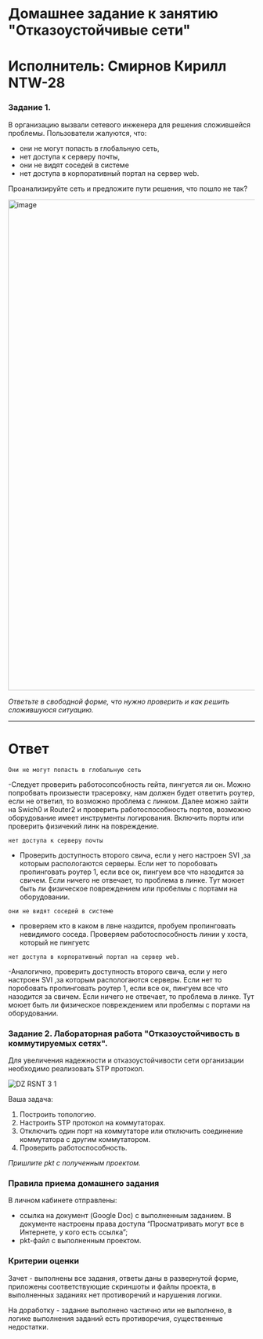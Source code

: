 # Домашнее задание к занятию "Отказоустойчивые сети"

# Исполнитель: Смирнов Кирилл NTW-28

### Задание 1.

В организацию вызвали сетевого инженера для решения сложившейся проблемы. Пользователи жалуются, что:
- они не могут попасть в глобальную сеть, 
- нет доступа к серверу почты,
- они не видят соседей в системе
- нет доступа в корпоративный портал на сервер web.  

Проанализируйте сеть и предложите пути решения, что пошло не так? 

 <img width="1000" alt="image" src="https://user-images.githubusercontent.com/73060384/147534698-3e695732-f3b0-4333-b411-adfb6af83365.png">

*Ответьте в свободной форме, что нужно проверить и как решить сложившуюся ситуацию.*

---
# Ответ 

`Они не могут попасть в глобальную сеть`

-Следует проверить работосопсобность гейта, пингуется ли он. Можно попробвать произыести трасеровку, нам должен будет ответить роутер, если не ответил, то возможно проблема с линком. Далее можно зайти на Swich0 и Router2 и проверить работоспособность портов, возможно оборудование имеет инструменты логирования. Включить порты или проверить физичекий линк на повреждение.

`нет доступа к серверу почты`

- Проверить доступность второго свича, если у него настроен  SVI ,за которым распологаются серверы. Если нет то поробовать пропинговать роутер 1, если все ок, пингуем все что назодится за свичем. Если ничего не отвечает, то проблема в линке. Тут моюет быть ли физическое повреждением или пробелмы с портами на оборудовании.  

`они не видят соседей в системе`

- проверяем кто в каком в лвне наздится, пробуем пропинговать невидимого соседа. Проверяем работоспособность линии у хоста, который не пингуетс

`нет доступа в корпоративный портал на сервер web.`

-Аналогично, проверить доступность второго свича, если у него настроен  SVI ,за которым распологаются серверы. Если нет то поробовать пропинговать роутер 1, если все ок, пингуем все что назодится за свичем. Если ничего не отвечает, то проблема в линке. Тут моюет быть ли физическое повреждением или пробелмы с портами на оборудовании. 


### Задание 2. Лабораторная работа "Отказоустойчивость в коммутируемых сетях".

Для увеличения надежности и отказоустойчивости сети организации необходимо реализовать STP протокол. 

![DZ RSNT 3 1](https://github.com/netology-code/rsnt-homeworks/assets/77622076/46e58201-e698-44b6-b5c0-8294bb10ec22)

Ваша задача:
1. Построить топологию. 
2. Настроить STP протокол на коммутаторах.
3. Отключить один порт на коммутаторе  или отключить соединение коммутатора с другим коммутатором.
4. Проверить работоспособность. 

*Пришлите pkt с полученным проектом.* 

### Правила приема домашнего задания

В личном кабинете отправлены:

- ссылка на документ (Google Doc) с выполненным заданием. В документе настроены права доступа “Просматривать могут все в Интернете, у кого есть ссылка”;
- pkt-файл с выполненным проектом.

### Критерии оценки

Зачет - выполнены все задания, ответы даны в развернутой форме, приложены соответствующие скриншоты и файлы проекта, в выполненных заданиях нет противоречий и нарушения логики.

На доработку - задание выполнено частично или не выполнено, в логике выполнения заданий есть противоречия, существенные недостатки.


